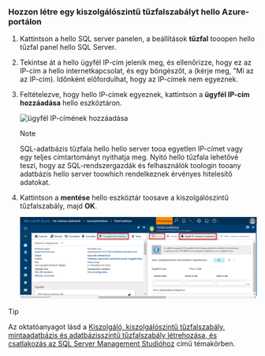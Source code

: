 
<!--
includes/sql-database-create-new-server-firewall-portal.md

Latest Freshness check:  2016-11-28 , rickbyh.

As of circa 2016-04-11, hello following topics might include this include:
articles/sql-database/sql-database-get-started.md
articles/sql-database/sql-database-configure-firewall-settings
articles/sql-data-warehouse-get-started-provision.md

-->
### <a name="create-a-server-level-firewall-rule-in-hello-azure-portal"></a>Hozzon létre egy kiszolgálószintű tűzfalszabályt hello Azure-portálon

1. Kattintson a hello SQL server panelen, a beállítások **tűzfal** tooopen hello tűzfal panel hello SQL Server.

    <!-- ![sql server firewall](../articles/sql-database/media/sql-database-get-started/sql-server-firewall.png) -->

2. Tekintse át a hello ügyfél IP-cím jelenik meg, és ellenőrizze, hogy ez az IP-cím a hello internetkapcsolat, és egy böngészőt, a (kérje meg, "Mi az az IP-cím). Időnként előfordulhat, hogy az IP-címek nem egyeznek.

    <!-- ![your IP address](../articles/sql-database/media/sql-database-get-started/your-ip-address.png) -->

3. Feltételezve, hogy hello IP-címek egyeznek, kattintson a **ügyfél IP-cím hozzáadása** hello eszköztáron.

    ![ügyfél IP-címének hozzáadása](../articles/sql-data-warehouse/media/sql-data-warehouse-get-started-provision/add-client-ip.png)

    > [!NOTE]
    > SQL-adatbázis tűzfala hello hello server tooa egyetlen IP-címet vagy egy teljes címtartományt nyithatja meg. Nyitó hello tűzfala lehetővé teszi, hogy az SQL-rendszergazdák és felhasználók toologin tooany adatbázis hello server toowhich rendelkeznek érvényes hitelesítő adatokat.
    >

4. Kattintson a **mentése** hello eszköztár toosave a kiszolgálószintű tűzfalszabály, majd **OK**.

    ![ügyfél IP-címének hozzáadása](../articles/sql-database/media/sql-database-get-started-portal/server-firewall-rule.png)

> [!Tip]
> Az oktatóanyagot lásd a [Kiszolgáló, kiszolgálószintű tűzfalszabály, mintaadatbázis és adatbázisszintű tűzfalszabály létrehozása, és csatlakozás az SQL Server Management Studióhoz](../articles/sql-database/sql-database-get-started.md) című témakörben.    
>
